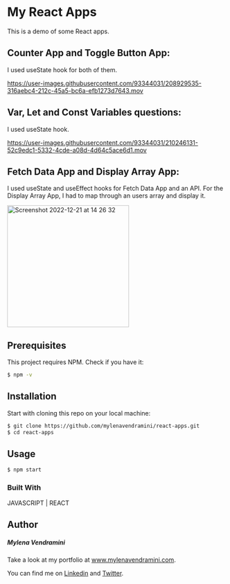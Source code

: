 # My React Apps

This is a demo of some React apps.

## Counter App and Toggle Button App:

I used useState hook for both of them.

https://user-images.githubusercontent.com/93344031/208929535-316aebc4-212c-45a5-bc6a-efb1273d7643.mov

## Var, Let and Const Variables questions:

I used useState hook.

https://user-images.githubusercontent.com/93344031/210246131-52c9edc1-5332-4cde-a08d-4d64c5ace6d1.mov

## Fetch Data App and Display Array App:

I used useState and useEffect hooks for Fetch Data App and an API.
For the Display Array App, I had to map through an users array and display it.

<img width="281" alt="Screenshot 2022-12-21 at 14 26 32" src="https://user-images.githubusercontent.com/93344031/208929568-17ef307e-3e05-43a4-9f5c-7a27df64804d.png">

## Prerequisites

This project requires NPM. Check if you have it:

```bash
$ npm -v
```

## Installation

Start with cloning this repo on your local machine:

```bash
$ git clone https://github.com/mylenavendramini/react-apps.git
$ cd react-apps
```

## Usage

```bash
$ npm start
```

### Built With

JAVASCRIPT | REACT

## Author

##### Mylena Vendramini

Take a look at my portfolio at www.mylenavendramini.com.

You can find me on [Linkedin](https://www.linkedin.com/in/mylenavendramini/) and [Twitter](https://twitter.com/mmvendramini).
